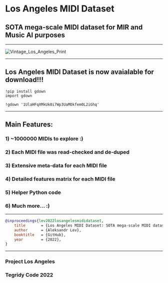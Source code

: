 # Los Angeles MIDI Dataset
## SOTA mega-scale MIDI dataset for MIR and Music AI purposes

***

![Vintage_Los_Angeles_Print](https://user-images.githubusercontent.com/56325539/196157186-5b0edd15-020f-4877-a8e2-b1af42f960c6.jpg)

***

## Los Angeles MIDI Dataset is now avaialable for download!!!

```
!pip install gdown
import gdown
```

```
!gdown '1UlaHFqXMkUk0i7Wp3UaMOkfem0L2iGhq'
```

***

## Main Features:

### 1) ~1000000 MIDIs to explore :)
### 2) Each MIDI file was read-checked and de-duped
### 3) Extensive meta-data for each MIDI file
### 4) Detailed features matrix for each MIDI file
### 5) Helper Python code
### 6) Much more... :)

***



```bibtex
@inproceedings{lev2022losangelesmididataset,
    title       = {Los Angeles MIDI Dataset: SOTA mega-scale MIDI dataset for MIR and Music AI purposes},
    author      = {Aleksandr Lev},
    booktitle   = {GitHub},
    year        = {2022},
}
```

***

### Project Los Angeles
### Tegridy Code 2022
